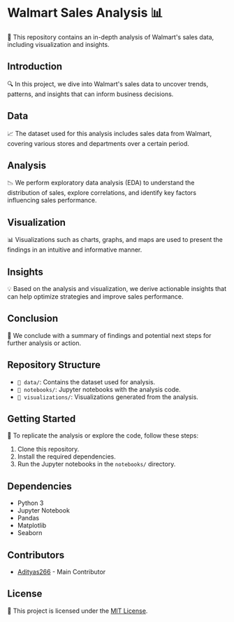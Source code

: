 # Walmart Sales Analysis 📊

🛒 This repository contains an in-depth analysis of Walmart's sales data, including visualization and insights.

## Introduction

🔍 In this project, we dive into Walmart's sales data to uncover trends, patterns, and insights that can inform business decisions.

## Data

📈 The dataset used for this analysis includes sales data from Walmart, covering various stores and departments over a certain period.

## Analysis

📉 We perform exploratory data analysis (EDA) to understand the distribution of sales, explore correlations, and identify key factors influencing sales performance.

## Visualization

📊 Visualizations such as charts, graphs, and maps are used to present the findings in an intuitive and informative manner.

## Insights

💡 Based on the analysis and visualization, we derive actionable insights that can help optimize strategies and improve sales performance.

## Conclusion

📝 We conclude with a summary of findings and potential next steps for further analysis or action.

## Repository Structure

- `📁 data/`: Contains the dataset used for analysis.
- `📁 notebooks/`: Jupyter notebooks with the analysis code.
- `📁 visualizations/`: Visualizations generated from the analysis.

## Getting Started

🚀 To replicate the analysis or explore the code, follow these steps:

1. Clone this repository.
2. Install the required dependencies.
3. Run the Jupyter notebooks in the `notebooks/` directory.

## Dependencies

- Python 3
- Jupyter Notebook
- Pandas
- Matplotlib
- Seaborn

## Contributors

- [Adityas266](https://github.com/Adityas266) - Main Contributor

## License

📄 This project is licensed under the [MIT License](LICENSE).
